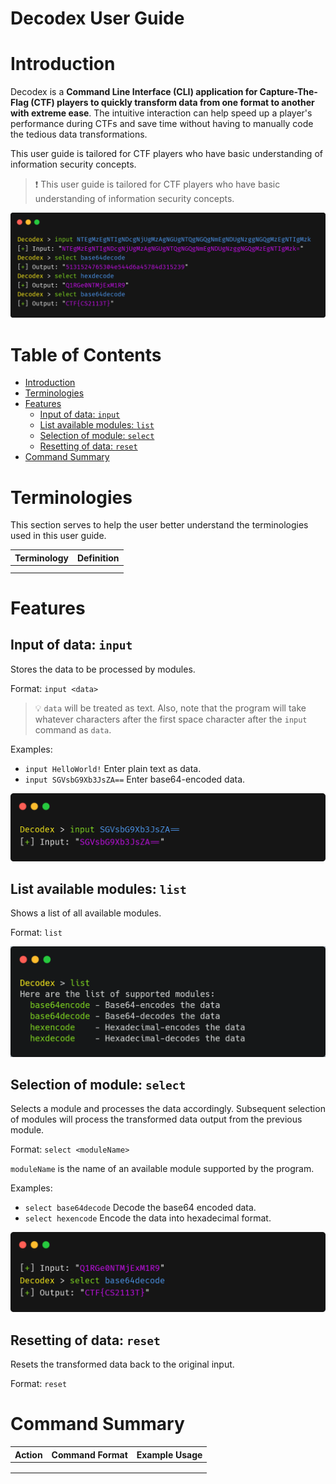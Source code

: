 # Decodex User Guide <!-- omit in toc -->

# Introduction

Decodex is a **Command Line Interface (CLI) application for Capture-The-Flag (CTF) players to quickly transform data from one format to another with extreme ease**. The intuitive interaction can help speed up a player's performance during CTFs and save time without having to manually code the tedious data transformations.

This user guide is tailored for CTF players who have basic understanding of information security concepts.

> ❗ This user guide is tailored for CTF players who have basic understanding of information security concepts.

![carbon(6).png](images/carbon(6).png)

# Table of Contents <!-- omit in toc -->
- [Introduction](#introduction)
- [Terminologies](#terminologies)
- [Features](#features)
  - [Input of data: `input`](#input-of-data-input)
  - [List available modules: `list`](#list-available-modules-list)
  - [Selection of module: `select`](#selection-of-module-select)
  - [Resetting of data: `reset`](#resetting-of-data-reset)
- [Command Summary](#command-summary)

# Terminologies

This section serves to help the user better understand the terminologies used in this user guide.

| Terminology | Definition |
| ----------- | ---------- |
|             |            |
|             |            |


# Features

## Input of data: `input`

Stores the data to be processed by modules.

Format: `input <data>`

> 💡 `data` will be treated as text. Also, note that the program will take whatever characters after the first space character after the `input` command as `data`.  


Examples:

- `input HelloWorld!` Enter plain text as data.
- `input SGVsbG9Xb3JsZA==` Enter base64-encoded data.

![carbon(1).png](images/carbon(1).png)

## List available modules: `list`

Shows a list of all available modules.

Format: `list`

![carbon(8).png](images/carbon(8).png)

## Selection of module: `select`

Selects a module and processes the data accordingly. Subsequent selection of modules will process the transformed data output from the previous module.

Format: `select <moduleName>`

`moduleName` is the name of an available module supported by the program.

Examples:

- `select base64decode` Decode the base64 encoded data.
- `select hexencode` Encode the data into hexadecimal format.

![carbon(9).png](images/carbon(9).png)

## Resetting of data: `reset`

Resets the transformed data back to the original input.

Format: `reset`

# Command Summary

| Action | Command Format | Example Usage |
| ------ | -------------- | ------------- |
|        |                |               |
|        |                |               |
|        |                |               |